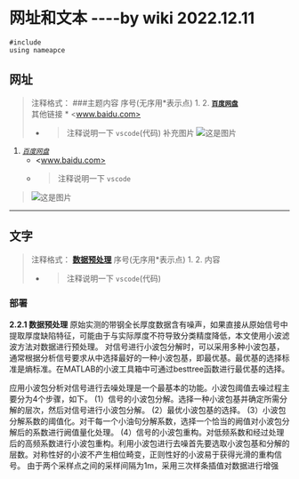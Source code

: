 # 网址和文本  ----by wiki 2022.12.11
    #include
    using nameapce

## 网址
> 注释格式：
> ###主题内容
> 序号(无序用*表示点) 1. 2. **[`百度网盘`](https://www.baidu.com "百度网盘链接")**  
> 其他链接  * <www.baidu.com>
>   * > 注释说明一下 `vscode`(代码)
> 补充图片 ![这是图片](?/img/20203311211407362.jpg "Magic Gardens")


1. *[`百度网盘`](https://www.baidu.com)*  
    * <www.baidu.com>
    * > 注释说明一下 `vscode`
> ![这是图片](?/img/20203311211407362.jpg "Magic Gardens")

------------------------------------------------------------------------------------------------------------

## 文字
> 注释格式：
> **[数据预处理](https://www.baidu.com "百度网盘链接")** 
> 序号(无序用*表示点) 1. 2. 内容
> * > 注释说明一下 `vscode`(代码)

### 部署
**2.2.1 数据预处理**
原始实测的带钢全长厚度数据含有噪声，如果直接从原始信号中提取厚度缺陷特征，可能由于与实际厚度不符导致分类精度降低，本文使用小波滤波方法对数据进行预处理。
对信号进行小波包分解时，可以采用多种小波包基，通常根据分析信号要求从中选择最好的一种小波包基，即最优基。最优基的选择标准是熵标准。在MATLAB的小波工具箱中可通过besttree函数进行最优基的选择。

应用小波包分析对信号进行去噪处理是一个最基本的功能。小波包阈值去噪过程主要分为4个步骤，如下。
(1）信号的小波包分解。选择一种小波包基并确定所需分解的层次，然后对信号进行小波包分解。
(2）最优小波包基的选择。
(3）小波包分解系数的阈值化。对干每一个小油句分解系数，选择一个恰当的阙值对小波包分解后的系数进行阙值量化处理。
(4）信号的小波包重构。对低频系数和经过处理后的高频系数进行小波包重构。利用小波包进行去噪首先要选取小波包基和分解的层数。对称性好的小波不产生相位畸变，正则性好的小波易于获得光滑的重构信号。
由于两个采样点之间的采样间隔为1m，采用三次样条插值对数据进行增强